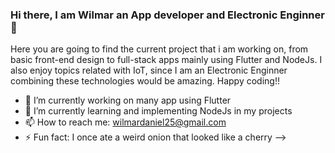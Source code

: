 ### Hi there, I am Wilmar an App developer and Electronic Enginner 👋

Here you are going to find the current project that i am working on, from basic front-end design to full-stack apps mainly using Flutter and NodeJs. I also enjoy topics related with IoT, since I am an Electronic Enginner combining these technologies would be amazing.
Happy coding!!


- 🔭 I’m currently working on many app using Flutter
- 🌱 I’m currently learning and implementing NodeJs in my projects
- 📫 How to reach me: wilmardaniel25@gmail.com
- ⚡ Fun fact: I once ate a weird onion that looked like a cherry
-->
